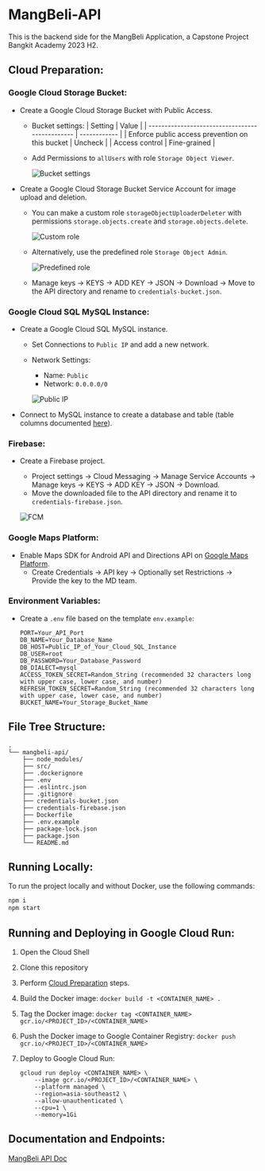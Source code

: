 # MangBeli-API

This is the backend side for the MangBeli Application, a Capstone Project Bangkit Academy 2023 H2.

## Cloud Preparation:

### Google Cloud Storage Bucket:

- Create a Google Cloud Storage Bucket with Public Access.
    - Bucket settings:
        | Setting                                         | Value        |
        | ----------------------------------------------- | ------------ |
        | Enforce public access prevention on this bucket | Uncheck      |
        | Access control                                  | Fine-grained |

    - Add Permissions to `allUsers` with role `Storage Object Viewer`.

        ![Bucket settings](https://raw.githubusercontent.com/Bangkit-Capstone-CH2-PS124-Team/mangbeli-api/main/assets/img/Bucket-settings.png)

- Create a Google Cloud Storage Bucket Service Account for image upload and deletion.
    - You can make a custom role `storageObjectUploaderDeleter` with permissions `storage.objects.create` and `storage.objects.delete`.

        ![Custom role](https://raw.githubusercontent.com/Bangkit-Capstone-CH2-PS124-Team/mangbeli-api/main/assets/img/Custom-role.png)
    - Alternatively, use the predefined role `Storage Object Admin`.

        ![Predefined role](https://raw.githubusercontent.com/Bangkit-Capstone-CH2-PS124-Team/mangbeli-api/main/assets/img/Predefined-role.png)

    - Manage keys -> KEYS -> ADD KEY -> JSON -> Download -> Move to the API directory and rename to `credentials-bucket.json`.

### Google Cloud SQL MySQL Instance:

- Create a Google Cloud SQL MySQL instance.
    - Set Connections to `Public IP` and add a new network.

    - Network Settings:
        - Name: `Public`
        - Network: `0.0.0.0/0`

        ![Public IP](https://raw.githubusercontent.com/Bangkit-Capstone-CH2-PS124-Team/mangbeli-api/main/assets/img/Public-IP.png)

- Connect to MySQL instance to create a database and table (table columns documented [here](https://bangkit-capstone-ch2-ps124-team.github.io/mangbeli-api-doc/#/?id=database)).

### Firebase:

- Create a Firebase project.
    - Project settings -> Cloud Messaging -> Manage Service Accounts -> Manage keys -> KEYS -> ADD KEY -> JSON -> Download.
    - Move the downloaded file to the API directory and rename it to `credentials-firebase.json`.

    ![FCM](https://raw.githubusercontent.com/Bangkit-Capstone-CH2-PS124-Team/mangbeli-api/main/assets/img/FCM.png)

### Google Maps Platform:

- Enable Maps SDK for Android API and Directions API on [Google Maps Platform](https://console.cloud.google.com/google/maps-apis/api-list).
    - Create Credentials -> API key -> Optionally set Restrictions -> Provide the key to the MD team.

### Environment Variables:

- Create a `.env` file based on the template `env.example`:

    ```
    PORT=Your_API_Port
    DB_NAME=Your_Database_Name
    DB_HOST=Public_IP_of_Your_Cloud_SQL_Instance
    DB_USER=root
    DB_PASSWORD=Your_Database_Password
    DB_DIALECT=mysql
    ACCESS_TOKEN_SECRET=Random_String (recommended 32 characters long with upper case, lower case, and number)
    REFRESH_TOKEN_SECRET=Random_String (recommended 32 characters long with upper case, lower case, and number)
    BUCKET_NAME=Your_Storage_Bucket_Name
    ```

## File Tree Structure:

```
.
└── mangbeli-api/
    ├── node_modules/
    ├── src/
    ├── .dockerignore
    ├── .env
    ├── .eslintrc.json
    ├── .gitignore
    ├── credentials-bucket.json
    ├── credentials-firebase.json
    ├── Dockerfile
    ├── .env.example
    ├── package-lock.json
    ├── package.json
    └── README.md
```

## Running Locally:
To run the project locally and without Docker, use the following commands:
```bash
npm i
npm start
```

## Running and Deploying in Google Cloud Run:
1. Open the Cloud Shell
2. Clone this repository
3. Perform [Cloud Preparation](#cloud-preparation) steps.
4. Build the Docker image: `docker build -t <CONTAINER_NAME> .`
5. Tag the Docker image: `docker tag <CONTAINER_NAME> gcr.io/<PROJECT_ID>/<CONTAINER_NAME>`
6. Push the Docker image to Google Container Registry: `docker push gcr.io/<PROJECT_ID>/<CONTAINER_NAME>`
7. Deploy to Google Cloud Run:

    ```
    gcloud run deploy <CONTAINER_NAME> \
        --image gcr.io/<PROJECT_ID>/<CONTAINER_NAME> \
        --platform managed \
        --region=asia-southeast2 \
        --allow-unauthenticated \
        --cpu=1 \
        --memory=1Gi
    ```

## Documentation and Endpoints:
[MangBeli API Doc](https://bangkit-capstone-ch2-ps124-team.github.io/mangbeli-api-doc/)
